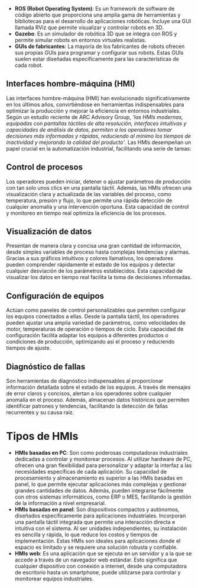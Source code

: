 - **ROS (Robot Operating System)**: Es un framework de software de código abierto que proporciona una amplia gama de herramientas y bibliotecas para el desarrollo de aplicaciones robóticas. Incluye una GUI llamada RViz que permite visualizar y controlar robots en 3D.
- **Gazebo**: Es un simulador de robótica 3D que se integra con ROS y permite simular robots en entornos virtuales realistas.
- **GUIs de fabricantes**: La mayoría de los fabricantes de robots ofrecen sus propias GUIs para programar y configurar sus robots. Estas GUIs suelen estar diseñadas específicamente para las características de cada robot.

## Interfaces hombre-máquina (HMI)

Las interfaces hombre-máquina (HMI) han evolucionado significativamente en los últimos años, convirtiéndose en herramientas indispensables para optimizar la producción y mejorar la eficiencia en entornos industriales. Según un estudio reciente de ARC Advisory Group, *'las HMIs modernas, equipadas con pantallas táctiles de alta resolución, interfaces intuitivas y capacidades de análisis de datos, permiten a los operadores tomar decisiones más informadas y rápidas, reduciendo al mínimo los tiempos de inactividad y mejorando la calidad del producto'*. Las HMIs desempeñan un papel crucial en la automatización industrial, facilitando una serie de tareas:

## Control de procesos

Los operadores pueden iniciar, detener o ajustar parámetros de producción con tan solo unos clics en una pantalla táctil. Además, las HMIs ofrecen una visualización clara y actualizada de las variables del proceso, como temperatura, presión y flujo, lo que permite una rápida detección de cualquier anomalía y una intervención oportuna. Esta capacidad de control y monitoreo en tiempo real optimiza la eficiencia de los procesos.

## Visualización de datos

Presentan de manera clara y concisa una gran cantidad de información, desde simples variables de proceso hasta complejas tendencias y alarmas. Gracias a sus gráficos intuitivos y colores llamativos, los operadores pueden comprender rápidamente el estado de los equipos y detectar cualquier desviación de los parámetros establecidos. Esta capacidad de visualizar los datos en tiempo real facilita la toma de decisiones informadas.

## Configuración de equipos

Actúan como paneles de control personalizables que permiten configurar los equipos conectados a ellas. Desde la pantalla táctil, los operadores pueden ajustar una amplia variedad de parámetros, como velocidades de motor, temperaturas de operación o tiempos de ciclo. Esta capacidad de configuración facilita adaptar los equipos a diferentes productos o condiciones de producción, optimizando así el proceso y reduciendo tiempos de ajuste.

## Diagnóstico de fallas

Son herramientas de diagnóstico indispensables al proporcionar información detallada sobre el estado de los equipos. A través de mensajes de error claros y concisos, alertan a los operadores sobre cualquier anomalía en el proceso. Además, almacenan datos históricos que permiten identificar patrones y tendencias, facilitando la detección de fallas recurrentes y su causa raíz.

# Tipos de HMIs

- **HMIs basadas en PC**: Son como poderosas computadoras industriales dedicadas a controlar y monitorear procesos. Al utilizar hardware de PC, ofrecen una gran flexibilidad para personalizar y adaptar la interfaz a las necesidades específicas de cada aplicación. Su capacidad de procesamiento y almacenamiento es superior a las HMIs basadas en panel, lo que permite ejecutar aplicaciones más complejas y gestionar grandes cantidades de datos. Además, pueden integrarse fácilmente con otros sistemas informáticos, como ERP o MES, facilitando la gestión de la información a nivel empresarial.
- **HMIs basadas en panel**: Son dispositivos compactos y autónomos, diseñados específicamente para aplicaciones industriales. Incorporan una pantalla táctil integrada que permite una interacción directa e intuitiva con el sistema. Al ser unidades independientes, su instalación es sencilla y rápida, lo que reduce los costos y tiempos de implementación. Estas HMIs son ideales para aplicaciones donde el espacio es limitado y se requiere una solución robusta y confiable.
- **HMIs web**: Es una aplicación que se ejecuta en un servidor y a la que se accede a través de un navegador web estándar. Esto significa que cualquier dispositivo con conexión a internet, desde una computadora de escritorio hasta un smartphone, puede utilizarse para controlar y monitorear equipos industriales.
